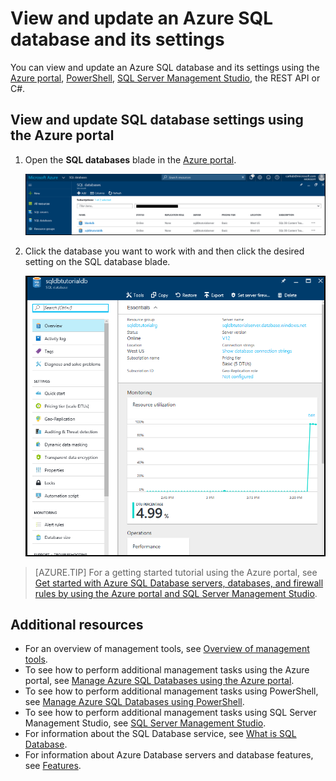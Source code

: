 <properties
    pageTitle="View and update an Azure SQL database and its settings | Azure"
    description="Quick reference on how to view and update Azure SQL database settings using the Azure portal and PowerShell."
    services="sql-database"
    documentationcenter=""
    author="CarlRabeler"
    manager="jhubbard"
    editor="" />
<tags
    ms.service="sql-database"
    ms.custom="single databases"
    ms.devlang="NA"
    ms.workload="data-management"
    ms.topic="article"
    ms.tgt_pltfrm="NA"
    ms.date="11/14/2016"
    wacn.date=""
    ms.author="carlrab" />

# View and update an Azure SQL database and its settings

You can view and update an Azure SQL database and its settings using the [Azure portal](/documentation/articles/sql-database-manage-portal/), [PowerShell](/documentation/articles/sql-database-manage-powershell/), [SQL Server Management Studio](/documentation/articles/sql-database-manage-azure-ssms/), the REST API or C#. 

## View and update SQL database settings using the Azure portal

1. Open the **SQL databases** blade in the [Azure portal](https://portal.azure.cn/). 

    ![sql databases](./media/sql-database-get-started/sql-databases.png)

2. Click the database you want to work with and then click the desired setting on the SQL database blade.

    ![new sample db blade](./media/sql-database-get-started/new-sample-db-blade.png)

> [AZURE.TIP]
> For a getting started tutorial using the Azure portal, see [Get started with Azure SQL Database servers, databases, and firewall rules by using the Azure portal and SQL Server Management Studio](/documentation/articles/sql-database-get-started/).
>

## Additional resources
* For an overview of management tools, see [Overview of management tools](/documentation/articles/sql-database-manage-overview/).
* To see how to perform additional management tasks using the Azure portal, see [Manage Azure SQL Databases using the Azure portal](/documentation/articles/sql-database-manage-portal/).
* To see how to perform additional management tasks using PowerShell, see [Manage Azure SQL Databases using PowerShell](/documentation/articles/sql-database-manage-powershell/).
* To see how to perform additional management tasks using SQL Server Management Studio, see [SQL Server Management Studio](/documentation/articles/sql-database-manage-azure-ssms/). 
* For information about the SQL Database service, see [What is SQL Database](/documentation/articles/sql-database-technical-overview/). 
* For information about Azure Database servers and database features, see [Features](/documentation/articles/sql-database-features/).
